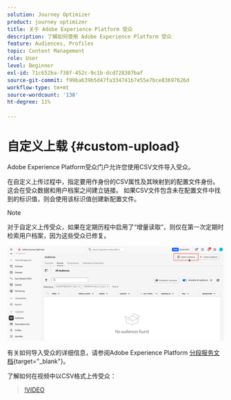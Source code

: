```yaml
---
solution: Journey Optimizer
product: journey optimizer
title: 关于 Adobe Experience Platform 受众
description: 了解如何使用 Adobe Experience Platform 受众
feature: Audiences, Profiles
topic: Content Management
role: User
level: Beginner
exl-id: 71c652ba-f38f-452c-9c1b-dcd728307baf
source-git-commit: f99ba639b5d47fa334741b7e55e7bce83697626d
workflow-type: tm+mt
source-wordcount: '138'
ht-degree: 11%

---
```


# 自定义上载 {#custom-upload}

Adobe Experience Platform受众门户允许您使用CSV文件导入受众。

在自定义上传过程中，指定要用作身份的CSV属性及其映射到的配置文件身份。 这会在受众数据和用户档案之间建立链接。 如果CSV文件包含未在配置文件中找到的标识值，则会使用该标识值创建新配置文件。

>[!NOTE]
>
>对于自定义上传受众，如果在定期历程中启用了“增量读取”，则仅在第一次定期时检索用户档案，因为这些受众已修复。

![](assets/import-audience.png)

有关如何导入受众的详细信息，请参阅Adobe Experience Platform [分段服务文档](https://experienceleague.adobe.com/zh-hans/docs/experience-platform/segmentation/ui/audience-portal#import-audience){target="_blank"}。

了解如何在视频中以CSV格式上传受众：

>[!VIDEO](https://video.tv.adobe.com/v/3421714?quality=12)

